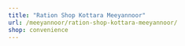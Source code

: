 ```yaml
---
title: "Ration Shop Kottara Meeyannoor"
url: /meeyannoor/ration-shop-kottara-meeyannoor/
shop: convenience
---
```

